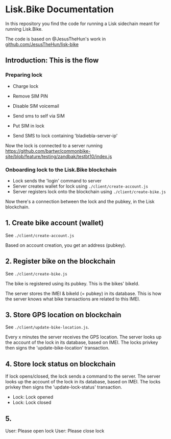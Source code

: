 # Lisk.Bike Documentation

In this repository you find the code for running a Lisk sidechain meant for running Lisk.Bike.

The code is based on @JesusTheHun's work in [github.com/JesusTheHun/lisk-bike](https://github.com/JesusTheHun/lisk-bike)

## Introduction: This is the flow

### Preparing lock

- Charge lock

- Remove SIM PIN
- Disable SIM voicemail
- Send sms to self via SIM
- Put SIM in lock

- Send SMS to lock containing 'bladiebla-server-ip'

Now the lock is connected to a server running https://github.com/bartwr/commonbike-site/blob/feature/testing/zandbak/testbt10/index.js

### Onboarding lock to the Lisk.Bike blockchain

- Lock sends the 'login' command to server
- Server creates wallet for lock using `./client/create-account.js`
- Server registers lock onto the blockchain using `./client/create-bike.js`

Now there's a connection between the lock and the pubkey, in the Lisk blockchain.

## 1. Create bike account (wallet)

See `./client/create-account.js`

Based on account creation, you get an address (pubkey).

## 2. Register bike on the blockchain

See `./client/create-bike.js`

The bike is registered using its pubkey. This is the bikes' bikeId.

The server stores the IMEI & bikeId (= pubkey) in its database.
This is how the server knows what bike transactions are related to this IMEI.

## 3. Store GPS location on blockchain

See `./client/update-bike-location.js`.

Every x minutes the server receives the GPS location.
The server looks up the account of the lock in its database, based on IMEI.
The locks privkey then signs the 'update-bike-location' transaction.

## 4. Store lock status on blockchain

If lock opens/closed, the lock sends a command to the server.
The server looks up the account of the lock in its database, based on IMEI.
The locks privkey then signs the 'update-lock-status' transaction.

- Lock: Lock opened
- Lock: Lock closed

## 5. 

User: Please open lock
User: Please close lock
